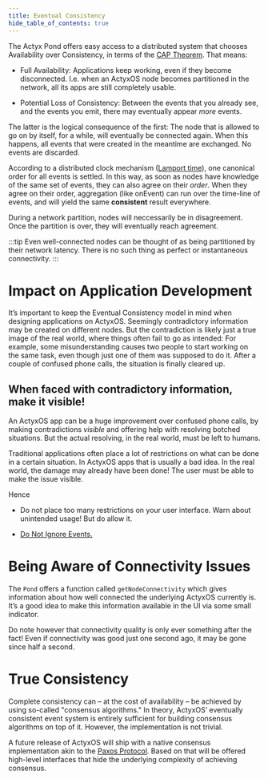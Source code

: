 ```yaml
---
title: Eventual Consistency
hide_table_of_contents: true
---
```


The Actyx Pond offers easy access to a distributed system that chooses Availability over
Consistency, in terms of the [CAP Theorem](https://en.wikipedia.org/wiki/CAP_Theorem). That means:

- Full Availability: Applications keep working, even if they become disconnected. I.e. when an
  ActyxOS node becomes partitioned in the network, all its apps are still completely usable.

- Potential Loss of Consistency: Between the events that you already see, and the events you emit,
  there may eventually appear _more_ events.

The latter is the logical consequence of the first: The node that is allowed to go on by itself, for
a while, will eventually be connected again. When this happens, all events that were created in the
meantime are exchanged. No events are discarded.

According to a distributed clock mechanism ([Lamport
time](https://en.wikipedia.org/wiki/Lamport_timestamp)), one canonical order for all events is
settled. In this way, as soon as nodes have knowledge of the same set of events, they can also agree
on their _order_. When they agree on their order, aggregation (like onEvent) can run over the
time-line of events, and will yield the same **consistent** result everywhere.

During a network partition, nodes will neccessarily be in disagreement. Once the partition is over,
they will eventually reach agreement.

:::tip
Even well-connected nodes can be thought of as being partitioned by their network latency. There is no such
thing as perfect or instantaneous connectivity.
:::

# Impact on Application Development

It’s important to keep the Eventual Consistency model in mind when designing applications on
ActyxOS. Seemingly contradictory information may be created on different nodes. But the
contradiction is likely just a true image of the real world, where things often fail to go as
intended: For example, some misunderstanding causes two people to start working on the same task,
even though just one of them was supposed to do it. After a couple of confused phone calls, the
situation is finally cleared up.

## When faced with contradictory information, make it visible!

An ActyxOS app can be a huge improvement over confused phone calls, by making contradictions _visible_ and
offering help with resolving botched situations. But the actual resolving, in the real world, must
be left to humans.

Traditional applications often place a lot of restrictions on what can be done in a certain
situation. In ActyxOS apps that is usually a bad idea. In the real world, the damage may already
have been done! The user must be able to make the issue visible.

Hence

- Do not place too many restrictions on your user interface. Warn about unintended usage! But do
  allow it.
  
- [Do Not Ignore Events.](/docs/pond/in-depth/do-not-ignore-events)
  
# Being Aware of Connectivity Issues

<!-- TODO: Dedicated page or something for getNodeConnectivity -->

The `Pond` offers a function called `getNodeConnectivity` which gives information about how well
connected the underlying ActyxOS currently is. It’s a good idea to make this information available
in the UI via some small indicator.

Do note however that connectivity quality is only ever something after the fact! Even if
connectivity was good just one second ago, it may be gone since half a second.

# True Consistency

Complete consistency can – at the cost of availability – be achieved by using so-called "consensus
algorithms." In theory, ActyxOS’ eventually consistent event system is entirely sufficient for
building consensus algorithms on top of it. However, the implementation is not trivial.

A future release of ActyxOS will ship with a native consensus implementation akin to the [Paxos
Protocol](https://en.wikipedia.org/wiki/Paxos_(computer_science)). Based on that will be offered
high-level interfaces that hide the underlying complexity of achieving consensus.
